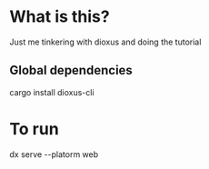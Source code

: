 # What is this?
Just me tinkering with dioxus and doing the tutorial

## Global dependencies
cargo install dioxus-cli



# To run 
dx serve --platorm web